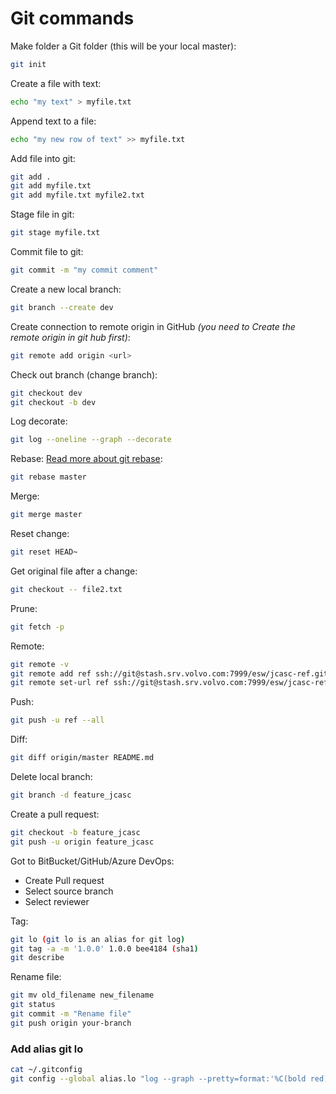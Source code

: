 # Git commands

Make folder a Git folder (this will be your local master):

```bash
git init
```

Create a file with text:

```bash
echo "my text" > myfile.txt
```

Append text to a file:

```bash
echo "my new row of text" >> myfile.txt
```

Add file into git:

```bash
git add .
git add myfile.txt
git add myfile.txt myfile2.txt
```

Stage file in git:

```bash
git stage myfile.txt
```

Commit file to git:

```bash
git commit -m "my commit comment"
```

Create a new local branch:

```bash
git branch --create dev
```

Create connection to remote origin in GitHub _(you need to Create the remote origin in git hub first)_:

```bash
git remote add origin <url>
```

Check out branch (change branch):

```bash
git checkout dev
git checkout -b dev
```

Log decorate:

```bash
git log --oneline --graph --decorate
```

Rebase: [Read more about git rebase](https://medium.com/datadriveninvestor/git-rebase-vs-merge-cc5199edd77c):

```bash
git rebase master
```

Merge:

```bash
git merge master
```

Reset change:

```bash
git reset HEAD~
```

Get original file after a change:

```bash
git checkout -- file2.txt
```

Prune:

```bash
git fetch -p
```

Remote:

```bash
git remote -v
git remote add ref ssh://git@stash.srv.volvo.com:7999/esw/jcasc-ref.git (this is when cloned from enother repo and then add the ref)
git remote set-url ref ssh://git@stash.srv.volvo.com:7999/esw/jcasc-ref.git
```

Push:

```bash
git push -u ref --all
```

Diff:

```bash
git diff origin/master README.md
```

Delete local branch:

```bash
git branch -d feature_jcasc
```

Create a pull request:

```bash
git checkout -b feature_jcasc
git push -u origin feature_jcasc
```

Got to BitBucket/GitHub/Azure DevOps:
* Create Pull request
* Select source branch
* Select reviewer

Tag:

```bash
git lo (git lo is an alias for git log)
git tag -a -m '1.0.0' 1.0.0 bee4184 (sha1)
git describe
```

Rename file:

```bash
git mv old_filename new_filename
git status
git commit -m "Rename file"
git push origin your-branch
```

### Add alias git lo

```bash
cat ~/.gitconfig
git config --global alias.lo "log --graph --pretty=format:'%C(bold red)%h%Creset -%C(bold yellow)%d%Creset %s %C(bold green)(%cr) %C(blue)<%an>%Creset' --abbrev-commit"
```
